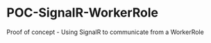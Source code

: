 POC-SignalR-WorkerRole
======================

Proof of concept - Using SignalR to communicate from a WorkerRole
